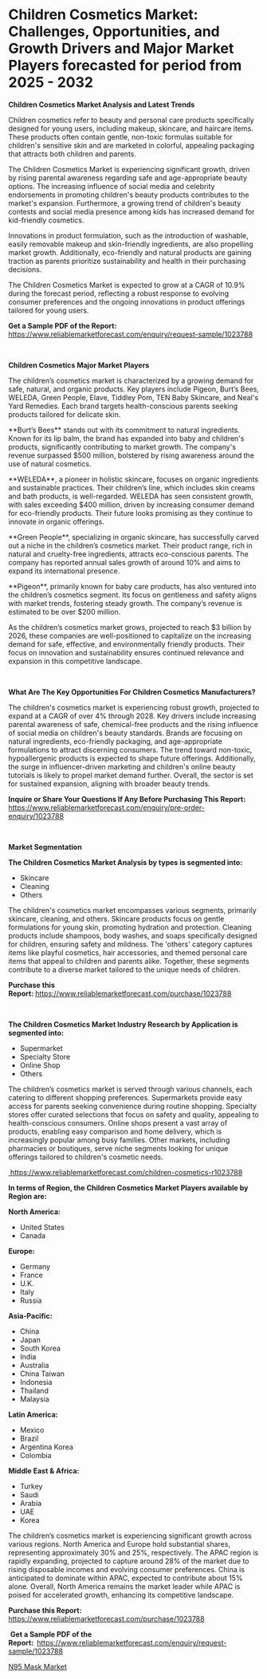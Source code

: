 <p><h1>Children Cosmetics Market: Challenges, Opportunities, and Growth Drivers and Major Market Players forecasted for period from 2025 - 2032</h1></p><p><strong>Children Cosmetics Market Analysis and Latest Trends</strong></p>
<p><p>Children cosmetics refer to beauty and personal care products specifically designed for young users, including makeup, skincare, and haircare items. These products often contain gentle, non-toxic formulas suitable for children's sensitive skin and are marketed in colorful, appealing packaging that attracts both children and parents.</p><p>The Children Cosmetics Market is experiencing significant growth, driven by rising parental awareness regarding safe and age-appropriate beauty options. The increasing influence of social media and celebrity endorsements in promoting children's beauty products contributes to the market's expansion. Furthermore, a growing trend of children's beauty contests and social media presence among kids has increased demand for kid-friendly cosmetics.</p><p>Innovations in product formulation, such as the introduction of washable, easily removable makeup and skin-friendly ingredients, are also propelling market growth. Additionally, eco-friendly and natural products are gaining traction as parents prioritize sustainability and health in their purchasing decisions.</p><p>The Children Cosmetics Market is expected to grow at a CAGR of 10.9% during the forecast period, reflecting a robust response to evolving consumer preferences and the ongoing innovations in product offerings tailored for young users.</p></p>
<p><strong>Get a Sample PDF of the Report:&nbsp;</strong> <a href="https://www.reliablemarketforecast.com/enquiry/request-sample/1023788?utm_campaign=3081&utm_medium=2&utm_source=Github&utm_content=ia&utm_term=07032025&utm_id=children-cosmetics">https://www.reliablemarketforecast.com/enquiry/request-sample/1023788</a></p>
<p>&nbsp;</p>
<p><strong>Children Cosmetics Major Market Players</strong></p>
<p><p>The children’s cosmetics market is characterized by a growing demand for safe, natural, and organic products. Key players include Pigeon, Burt’s Bees, WELEDA, Green People, Elave, Tiddley Pom, TEN Baby Skincare, and Neal's Yard Remedies. Each brand targets health-conscious parents seeking products tailored for delicate skin.</p><p>**Burt’s Bees** stands out with its commitment to natural ingredients. Known for its lip balm, the brand has expanded into baby and children's products, significantly contributing to market growth. The company's revenue surpassed $500 million, bolstered by rising awareness around the use of natural cosmetics.</p><p>**WELEDA**, a pioneer in holistic skincare, focuses on organic ingredients and sustainable practices. Their children’s line, which includes skin creams and bath products, is well-regarded. WELEDA has seen consistent growth, with sales exceeding $400 million, driven by increasing consumer demand for eco-friendly products. Their future looks promising as they continue to innovate in organic offerings.</p><p>**Green People**, specializing in organic skincare, has successfully carved out a niche in the children’s cosmetics market. Their product range, rich in natural and cruelty-free ingredients, attracts eco-conscious parents. The company has reported annual sales growth of around 10% and aims to expand its international presence.</p><p>**Pigeon**, primarily known for baby care products, has also ventured into the children’s cosmetics segment. Its focus on gentleness and safety aligns with market trends, fostering steady growth. The company’s revenue is estimated to be over $200 million.</p><p>As the children’s cosmetics market grows, projected to reach $3 billion by 2026, these companies are well-positioned to capitalize on the increasing demand for safe, effective, and environmentally friendly products. Their focus on innovation and sustainability ensures continued relevance and expansion in this competitive landscape.</p></p>
<p>&nbsp;</p>
<p><strong>What Are The Key Opportunities For Children Cosmetics Manufacturers?</strong></p>
<p><p>The children's cosmetics market is experiencing robust growth, projected to expand at a CAGR of over 4% through 2028. Key drivers include increasing parental awareness of safe, chemical-free products and the rising influence of social media on children's beauty standards. Brands are focusing on natural ingredients, eco-friendly packaging, and age-appropriate formulations to attract discerning consumers. The trend toward non-toxic, hypoallergenic products is expected to shape future offerings. Additionally, the surge in influencer-driven marketing and children's online beauty tutorials is likely to propel market demand further. Overall, the sector is set for sustained expansion, aligning with broader beauty trends.</p></p>
<p><strong>Inquire or Share Your Questions If Any Before Purchasing This Report:</strong> <a href="https://www.reliablemarketforecast.com/enquiry/pre-order-enquiry/1023788?utm_campaign=3081&utm_medium=2&utm_source=Github&utm_content=ia&utm_term=07032025&utm_id=children-cosmetics">https://www.reliablemarketforecast.com/enquiry/pre-order-enquiry/1023788</a></p>
<p>&nbsp;</p>
<p><strong>Market Segmentation</strong></p>
<p><strong>The Children Cosmetics Market Analysis by types is segmented into:</strong></p>
<p><ul><li>Skincare</li><li>Cleaning</li><li>Others</li></ul></p>
<p><p>The children's cosmetics market encompasses various segments, primarily skincare, cleaning, and others. Skincare products focus on gentle formulations for young skin, promoting hydration and protection. Cleaning products include shampoos, body washes, and soaps specifically designed for children, ensuring safety and mildness. The 'others' category captures items like playful cosmetics, hair accessories, and themed personal care items that appeal to children and parents alike. Together, these segments contribute to a diverse market tailored to the unique needs of children.</p></p>
<p><strong>Purchase this Report:&nbsp;</strong><a href="https://www.reliablemarketforecast.com/purchase/1023788?utm_campaign=3081&utm_medium=2&utm_source=Github&utm_content=ia&utm_term=07032025&utm_id=children-cosmetics">https://www.reliablemarketforecast.com/purchase/1023788</a></p>
<p>&nbsp;</p>
<p><strong>The Children Cosmetics Market Industry Research by Application is segmented into:</strong></p>
<p><ul><li>Supermarket</li><li>Specialty Store</li><li>Online Shop</li><li>Others</li></ul></p>
<p><p>The children’s cosmetics market is served through various channels, each catering to different shopping preferences. Supermarkets provide easy access for parents seeking convenience during routine shopping. Specialty stores offer curated selections that focus on safety and quality, appealing to health-conscious consumers. Online shops present a vast array of products, enabling easy comparison and home delivery, which is increasingly popular among busy families. Other markets, including pharmacies or boutiques, serve niche segments looking for unique offerings tailored to children's cosmetic needs.</p></p>
<p><a href="https://www.reliablemarketforecast.com/children-cosmetics-r1023788?utm_campaign=3081&utm_medium=2&utm_source=Github&utm_content=ia&utm_term=07032025&utm_id=children-cosmetics">&nbsp;https://www.reliablemarketforecast.com/children-cosmetics-r1023788</a></p>
<p><strong>In terms of Region, the Children Cosmetics Market Players available by Region are:</strong></p>
<p>
    <p> <strong> North America: </strong>
        <ul>
            <li>United States</li>
            <li>Canada</li>
        </ul>
        </p> 
    <p> <strong> Europe: </strong>
        <ul>
            <li>Germany</li>
            <li>France</li>
            <li>U.K.</li>
            <li>Italy</li>
            <li>Russia</li>
        </ul>
        </p> 
    <p> <strong> Asia-Pacific: </strong>
        <ul>
            <li>China</li>
            <li>Japan</li>
            <li>South Korea</li>
            <li>India</li>
            <li>Australia</li>
            <li>China Taiwan</li>
            <li>Indonesia</li>
            <li>Thailand</li>
            <li>Malaysia</li>
        </ul>
        </p> 
    <p> <strong> Latin America: </strong>
        <ul>
            <li>Mexico</li>
            <li>Brazil</li>
            <li>Argentina Korea</li>
            <li>Colombia</li>
        </ul>
        </p> 
    <p> <strong> Middle East & Africa: </strong>
        <ul>
            <li>Turkey</li>
            <li>Saudi</li>
            <li>Arabia</li>
            <li>UAE</li>
            <li>Korea</li>
        </ul>
    </p>
    </p>
<p><p>The children’s cosmetics market is experiencing significant growth across various regions. North America and Europe hold substantial shares, representing approximately 30% and 25%, respectively. The APAC region is rapidly expanding, projected to capture around 28% of the market due to rising disposable incomes and evolving consumer preferences. China is anticipated to dominate within APAC, expected to contribute about 15% alone. Overall, North America remains the market leader while APAC is poised for accelerated growth, enhancing its competitive landscape.</p></p>
<p><strong>Purchase this Report: </strong><a href="https://www.reliablemarketforecast.com/purchase/1023788?utm_campaign=3081&utm_medium=2&utm_source=Github&utm_content=ia&utm_term=07032025&utm_id=children-cosmetics">https://www.reliablemarketforecast.com/purchase/1023788</a></p>
<p>&nbsp;<strong>Get a Sample PDF of the Report:&nbsp;&nbsp;</strong><a href="https://www.reliablemarketforecast.com/enquiry/request-sample/1023788?utm_campaign=3081&utm_medium=2&utm_source=Github&utm_content=ia&utm_term=07032025&utm_id=children-cosmetics">https://www.reliablemarketforecast.com/enquiry/request-sample/1023788</a></p>
<p><strong></strong></p>
<p><p><a href="https://github.com/genayziben/Market-Research-Report-List-1/blob/main/n95-mask-market.md?utm_campaign=3081&utm_medium=2&utm_source=Github&utm_content=ia&utm_term=07032025&utm_id=children-cosmetics">N95 Mask Market</a></p></p>